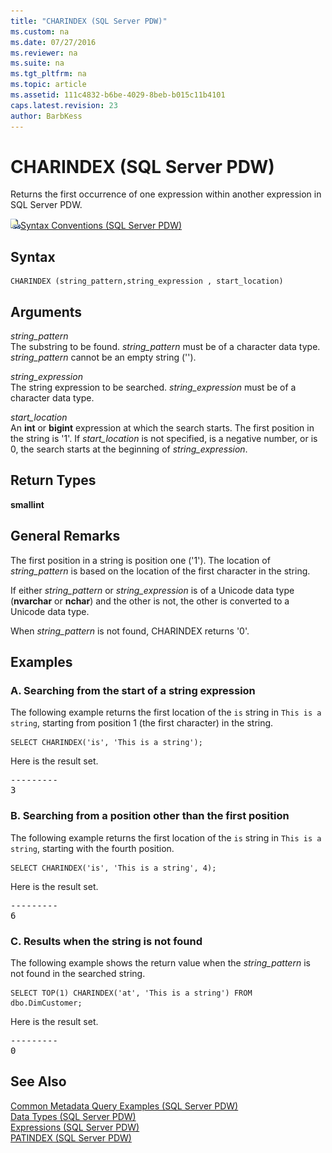 ```yaml
---
title: "CHARINDEX (SQL Server PDW)"
ms.custom: na
ms.date: 07/27/2016
ms.reviewer: na
ms.suite: na
ms.tgt_pltfrm: na
ms.topic: article
ms.assetid: 111c4832-b6be-4029-8beb-b015c11b4101
caps.latest.revision: 23
author: BarbKess
---
```

# CHARINDEX (SQL Server PDW)
Returns the first occurrence of one expression within another expression in SQL Server PDW.  
  
![Topic link icon](../../mpp/sqlpdw/media/Topic_Link.gif "Topic_Link")[Syntax Conventions &#40;SQL Server PDW&#41;](../../mpp/sqlpdw/syntax-conventions-sql-server-pdw.md)  
  
## Syntax  
  
```  
CHARINDEX (string_pattern,string_expression , start_location)  
```  
  
## Arguments  
*string_pattern*  
The substring to be found. *string_pattern* must be of a character data type. *string_pattern* cannot be an empty string ('').  
  
*string_expression*  
The string expression to be searched. *string_expression* must be of a character data type.  
  
*start_location*  
An **int** or **bigint** expression at which the search starts. The first position in the string is '1'. If *start_location* is not specified, is a negative number, or is 0, the search starts at the beginning of *string_expression*.  
  
## Return Types  
**smallint**  
  
## General Remarks  
The first position in a string is position one ('1'). The location of *string_pattern* is based on the location of the first character in the string.  
  
If either *string_pattern* or *string_expression* is of a Unicode data type (**nvarchar** or **nchar**) and the other is not, the other is converted to a Unicode data type.  
  
When *string_pattern* is not found, CHARINDEX returns '0'.  
  
## Examples  
  
### A. Searching from the start of a string expression  
The following example returns the first location of the `is` string in `This is a string`, starting from position 1 (the first character) in the string.  
  
```  
SELECT CHARINDEX('is', 'This is a string');  
```  
  
Here is the result set.  
  
<pre>---------  
3</pre>  
  
### B. Searching from a position other than the first position  
The following example returns the first location of the `is` string in `This is a string`, starting with the fourth position.  
  
```  
SELECT CHARINDEX('is', 'This is a string', 4);  
```  
  
Here is the result set.  
  
<pre>---------  
6</pre>  
  
### C. Results when the string is not found  
The following example shows the return value when the *string_pattern* is not found in the searched string.  
  
```  
SELECT TOP(1) CHARINDEX('at', 'This is a string') FROM dbo.DimCustomer;  
```  
  
Here is the result set.  
  
<pre>---------  
0</pre>  
  
## See Also  
[Common Metadata Query Examples &#40;SQL Server PDW&#41;](../../mpp/sqlpdw/common-metadata-query-examples-sql-server-pdw.md)  
[Data Types &#40;SQL Server PDW&#41;](../../mpp/sqlpdw/data-types-sql-server-pdw.md)  
[Expressions &#40;SQL Server PDW&#41;](../../mpp/sqlpdw/expressions-sql-server-pdw.md)  
[PATINDEX &#40;SQL Server PDW&#41;](../../mpp/sqlpdw/patindex-sql-server-pdw.md)  
  
